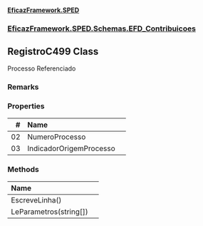 #### [EficazFramework.SPED](EficazFrameworkSPED.md 'EficazFramework SPED')
### [EficazFramework.SPED.Schemas.EFD_Contribuicoes](EficazFramework.SPED.Schemas.EFD_Contribuicoes.md 'EficazFramework.SPED.Schemas.EFD_Contribuicoes')

## RegistroC499 Class

Processo Referenciado

### Remarks
### Properties

| # | Name | |
| ---: | :--- | :--- |
| 02 | NumeroProcesso |  |
| 03 | IndicadorOrigemProcesso |  |
### Methods

| Name | |
| :--- | :--- |
| EscreveLinha() |  |
| LeParametros(string[]) |  |

